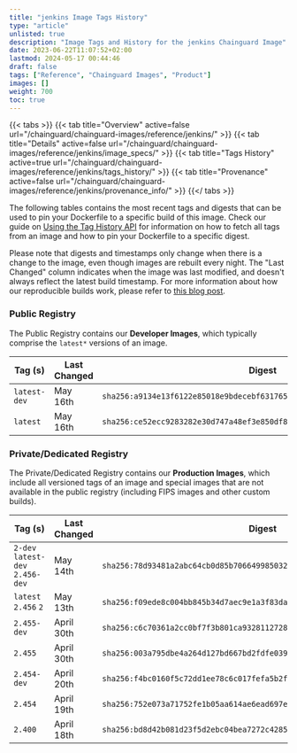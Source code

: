 ```yaml
---
title: "jenkins Image Tags History"
type: "article"
unlisted: true
description: "Image Tags and History for the jenkins Chainguard Image"
date: 2023-06-22T11:07:52+02:00
lastmod: 2024-05-17 00:44:46
draft: false
tags: ["Reference", "Chainguard Images", "Product"]
images: []
weight: 700
toc: true
---
```


{{< tabs >}}
{{< tab title="Overview" active=false url="/chainguard/chainguard-images/reference/jenkins/" >}}
{{< tab title="Details" active=false url="/chainguard/chainguard-images/reference/jenkins/image_specs/" >}}
{{< tab title="Tags History" active=true url="/chainguard/chainguard-images/reference/jenkins/tags_history/" >}}
{{< tab title="Provenance" active=false url="/chainguard/chainguard-images/reference/jenkins/provenance_info/" >}}
{{</ tabs >}}

The following tables contains the most recent tags and digests that can be used to pin your Dockerfile to a specific build of this image. Check our guide on [Using the Tag History API](/chainguard/chainguard-images/using-the-tag-history-api/) for information on how to fetch all tags from an image and how to pin your Dockerfile to a specific digest.

Please note that digests and timestamps only change when there is a change to the image, even though images are rebuilt every night. The "Last Changed" column indicates when the image was last modified, and doesn't always reflect the latest build timestamp. For more information about how our reproducible builds work, please refer to [this blog post](https://www.chainguard.dev/unchained/reproducing-chainguards-reproducible-image-builds).

### Public Registry
The Public Registry contains our **Developer Images**, which typically comprise the `latest*` versions of an image.

| Tag (s)       | Last Changed | Digest                                                                    |
|---------------|--------------|---------------------------------------------------------------------------|
|  `latest-dev` | May 16th     | `sha256:a9134e13f6122e85018e9bdecebf631765757800f56d294d355f200f48e2467c` |
|  `latest`     | May 16th     | `sha256:ce52ecc9283282e30d747a48ef3e850df8860c4fdeff8afe28e4586f225a0a04` |


### Private/Dedicated Registry
The Private/Dedicated Registry contains our **Production Images**, which include all versioned tags of an image and special images that are not available in the public registry (including FIPS images and other custom builds).

| Tag (s)                           | Last Changed | Digest                                                                    |
|-----------------------------------|--------------|---------------------------------------------------------------------------|
|  `2-dev` `latest-dev` `2.456-dev` | May 14th     | `sha256:78d93481a2abc64cb0d85b70664998503253d03ed0284d1b2b6b702d63daea7d` |
|  `latest` `2.456` `2`             | May 13th     | `sha256:f09ede8c004bb845b34d7aec9e1a3f83daa9e231a1208627bf3f8c6f0ef95b2e` |
|  `2.455-dev`                      | April 30th   | `sha256:c6c70361a2cc0bf7f3b801ca93281127280a1c7559105f7959bd825706ae763d` |
|  `2.455`                          | April 30th   | `sha256:003a795dbe4a264d127bd667bd2fdfe0397e336c1125b76d927ee701f7c5c4ab` |
|  `2.454-dev`                      | April 20th   | `sha256:f4bc0160f5c72dd1ee78c6c017fefa5b2f6c8fa211fdc4cd17d9b848923e09ee` |
|  `2.454`                          | April 19th   | `sha256:752e073a71752fe1b05aa614ae6ead697e9002f8c3147e18a72008f2c795c2f1` |
|  `2.400`                          | April 18th   | `sha256:bd8d42b081d23f5d2ebc04bea7272c42858b40b37c9c4a2dacd89a184373056a` |

